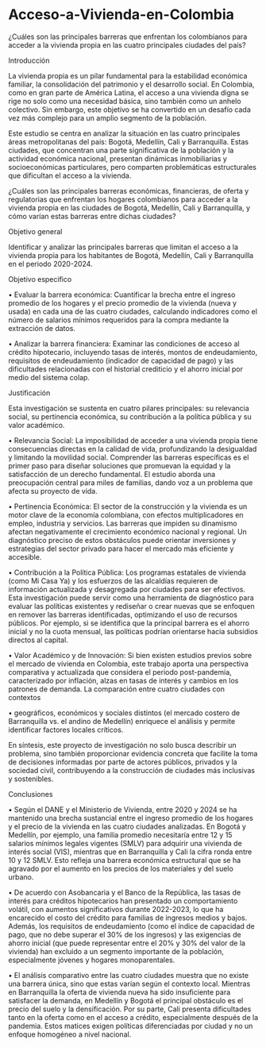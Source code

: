 # Acceso-a-Vivienda-en-Colombia
¿Cuáles son las principales barreras que enfrentan los colombianos para acceder a la vivienda propia en las cuatro principales ciudades del país?

Introducción 

La vivienda propia es un pilar fundamental para la estabilidad económica familiar, la consolidación del patrimonio y el desarrollo social. En Colombia, como en gran parte de América Latina, el acceso a una vivienda digna se rige no solo como una necesidad básica, sino también como un anhelo colectivo. Sin embargo, este objetivo se ha convertido en un desafío cada vez más complejo para un amplio segmento de la población.

Este estudio se centra en analizar la situación en las cuatro principales áreas metropolitanas del país: Bogotá, Medellín, Cali y Barranquilla. Estas ciudades, que concentran una parte significativa de la población y la actividad económica nacional, presentan dinámicas inmobiliarias y socioeconómicas particulares, pero comparten problemáticas estructurales que dificultan el acceso a la vivienda.

¿Cuáles son las principales barreras económicas, financieras, de oferta y regulatorias que enfrentan los hogares colombianos para acceder a la vivienda propia en las ciudades de Bogotá, Medellín, Cali y Barranquilla, y cómo varían estas barreras entre dichas ciudades?

Objetivo general

Identificar y analizar las principales barreras que limitan el acceso a la vivienda propia para los habitantes de Bogotá, Medellín, Cali y Barranquilla en el periodo 2020-2024.


Objetivo especifico 

•	Evaluar la barrera económica: Cuantificar la brecha entre el ingreso promedio de los hogares y el precio promedio de la vivienda (nueva y usada) en cada una de las cuatro ciudades, calculando indicadores como el número de salarios mínimos requeridos para la compra mediante la extracción de datos.

•	Analizar la barrera financiera: Examinar las condiciones de acceso al crédito hipotecario, incluyendo tasas de interés, montos de endeudamiento, requisitos de endeudamiento (indicador de capacidad de pago) y las dificultades relacionadas con el historial crediticio y el ahorro inicial por medio del sistema colap.

Justificación 

Esta investigación se sustenta en cuatro pilares principales: su relevancia social, su pertinencia económica, su contribución a la política pública y su valor académico.

•	Relevancia Social: La imposibilidad de acceder a una vivienda propia tiene consecuencias directas en la calidad de vida, profundizando la desigualdad y limitando la movilidad social. Comprender las barreras específicas es el primer paso para diseñar soluciones que promuevan la equidad y la satisfacción de un derecho fundamental. El estudio aborda una preocupación central para miles de familias, dando voz a un problema que afecta su proyecto de vida.

•	Pertinencia Económica: El sector de la construcción y la vivienda es un motor clave de la economía colombiana, con efectos multiplicadores en empleo, industria y servicios. Las barreras que impiden su dinamismo afectan negativamente el crecimiento económico nacional y regional. Un diagnóstico preciso de estos obstáculos puede orientar inversiones y estrategias del sector privado para hacer el mercado más eficiente y accesible.

•	Contribución a la Política Pública: Los programas estatales de vivienda (como Mi Casa Ya) y los esfuerzos de las alcaldías requieren de información actualizada y desagregada por ciudades para ser efectivos. Esta investigación puede servir como una herramienta de diagnóstico para evaluar las políticas existentes y rediseñar o crear nuevas que se enfoquen en remover las barreras identificadas, optimizando el uso de recursos públicos. Por ejemplo, si se identifica que la principal barrera es el ahorro inicial y no la cuota mensual, las políticas podrían orientarse hacia subsidios directos al capital.

•	Valor Académico y de Innovación: Si bien existen estudios previos sobre el mercado de vivienda en Colombia, este trabajo aporta una perspectiva comparativa y actualizada que considera el periodo post-pandemia, caracterizado por inflación, alzas en tasas de interés y cambios en los patrones de demanda. La comparación entre cuatro ciudades con contextos

•	geográficos, económicos y sociales distintos (el mercado costero de Barranquilla vs. el andino de Medellín) enriquece el análisis y permite identificar factores locales críticos.

En síntesis, este proyecto de investigación no solo busca describir un problema, sino también proporcionar evidencia concreta que facilite la toma de decisiones informadas por parte de actores públicos, privados y la sociedad civil, contribuyendo a la construcción de ciudades más inclusivas y sostenibles.

Conclusiones 

•	Según el DANE y el Ministerio de Vivienda, entre 2020 y 2024 se ha mantenido una brecha sustancial entre el ingreso promedio de los hogares y el precio de la vivienda en las cuatro ciudades analizadas. En Bogotá y Medellín, por ejemplo, una familia promedio necesitaría entre 12 y 15 salarios mínimos legales vigentes (SMLV) para adquirir una vivienda de interés social (VIS), mientras que en Barranquilla y Cali la cifra ronda entre 10 y 12 SMLV. Esto refleja una barrera económica estructural que se ha agravado por el aumento en los precios de los materiales y del suelo urbano.

•	De acuerdo con Asobancaria y el Banco de la República, las tasas de interés para créditos hipotecarios han presentado un comportamiento volátil, con aumentos significativos durante 2022-2023, lo que ha encarecido el costo del crédito para familias de ingresos medios y bajos. Además, los requisitos de endeudamiento (como el índice de capacidad de pago, que no debe superar el 30% de los ingresos) y las exigencias de ahorro inicial (que puede representar entre el 20% y 30% del valor de la vivienda) han excluido a un segmento importante de la población, especialmente jóvenes y hogares monoparentales.

•	El análisis comparativo entre las cuatro ciudades muestra que no existe una barrera única, sino que estas varían según el contexto local. Mientras en Barranquilla la oferta de vivienda nueva ha sido insuficiente para satisfacer la demanda, en Medellín y Bogotá el principal obstáculo es el precio del suelo y la densificación. Por su parte, Cali presenta dificultades tanto en la oferta como en el acceso a crédito, especialmente después de la pandemia. Estos matices exigen políticas diferenciadas por ciudad y no un enfoque homogéneo a nivel nacional.

